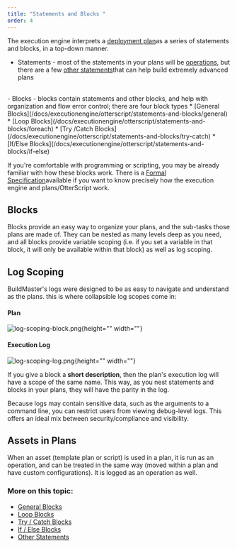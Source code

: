 ```yaml
---
title: "Statements and Blocks "
order: 4
---
```


The execution engine interprets a [deployment plan](/docs/buildmaster/deployment-continuous-delivery/buildmaster-deployment-scripts)as a series of statements and blocks, in a top-down manner.

- Statements - most of the statements in your plans will be [operations](/docs/executionengine/overview/executionengine-components-operations-functions), but there are a few [other statements](/docs/executionengine/otterscript/statements-and-blocks/other-statments)that can help build extremely advanced plans
 <br>
- Blocks - blocks contain statements and other blocks, and help with organization and flow error control; there are four block types
    * [General Blocks](/docs/executionengine/otterscript/statements-and-blocks/general)
    * [Loop Blocks](/docs/executionengine/otterscript/statements-and-blocks/foreach)
    * [Try /Catch Blocks](/docs/executionengine/otterscript/statements-and-blocks/try-catch)
    * [If/Else Blocks](/docs/executionengine/otterscript/statements-and-blocks/if-else)
    
If you're comfortable with programming or scripting, you may be already familiar with how these blocks work. There is a [Formal Specification](/docs/executionengine/reference/formal-specification)available if you want to know precisely how the execution engine and plans/OtterScript work.

## Blocks
Blocks provide an easy way to organize your plans, and the sub-tasks those plans are made of. They can be nested as many levels deep as you need, and all blocks provide variable scoping (i.e. if you set a variable in that block, it will only be available within that block) as well as log scoping.

## Log Scoping
BuildMaster's logs were designed to be as easy to navigate and understand as the plans. this is where collapsible log scopes come in:

#### Plan
![log-scoping-block.png](/resources/docs/log-scoping-block.png){height="" width=""}

#### Execution Log
![log-scoping-log.png](/resources/docs/log-scoping-log.png){height="" width=""}

If you give a block a **short description**, then the plan's execution log will have a scope of the same name. This way, as you nest statements and blocks in your plans, they will have the parity in the log.

Because logs may contain sensitive data, such as the arguments to a command line, you can restrict users from viewing debug-level logs. This offers an ideal mix between security/compliance and visibility.

## Assets in Plans
When an asset (template plan or script) is used in a plan, it is run as an operation, and can be treated in the same way (moved within a plan and have custom configurations). It is logged as an operation as well.

### More on this topic:
- [General Blocks](/docs/executionengine/otterscript/statements-and-blocks/general)
- [Loop Blocks](/docs/executionengine/otterscript/statements-and-blocks/foreach)
- [Try / Catch Blocks](/docs/executionengine/otterscript/statements-and-blocks/try-catch)
- [If / Else Blocks](/docs/executionengine/otterscript/statements-and-blocks/if-else)
- [Other Statements](/docs/executionengine/otterscript/statements-and-blocks/other)